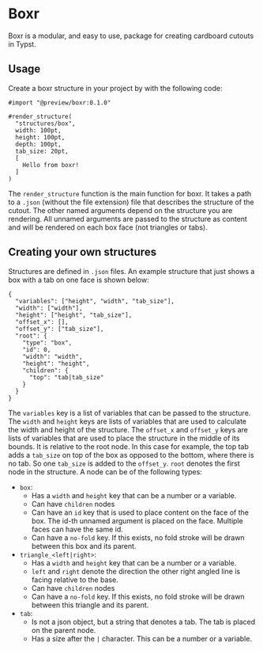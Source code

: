 # Boxr
Boxr is a modular, and easy to use, package for creating cardboard cutouts in Typst.

## Usage
Create a boxr structure in your project by with the following code:
```
#import "@preview/boxr:0.1.0"

#render_structure(
  "structures/box",
  width: 100pt,
  height: 100pt,
  depth: 100pt,
  tab_size: 20pt,
  [
    Hello from boxr!
  ]
)
```
The `render_structure` function is the main function for boxr. It takes a path to a `.json` (without the file extension) file that describes the structure of the cutout. The other named arguments depend on the structure you are rendering. All unnamed arguments are passed to the structure as content and will be rendered on each box face (not triangles or tabs).

## Creating your own structures
Structures are defined in `.json` files. An example structure that just shows a box with a tab on one face is shown below:
```
{
  "variables": ["height", "width", "tab_size"],
  "width": ["width"],
  "height": ["height", "tab_size"],
  "offset_x": [],
  "offset_y": ["tab_size"],
  "root": {
    "type": "box",
    "id": 0,
    "width": "width",
    "height": "height",
    "children": {
      "top": "tab|tab_size"
    }
  }
}
```
The `variables` key is a list of variables that can be passed to the structure.
The `width` and `height` keys are lists of variables that are used to calculate the width and height of the structure.
The `offset_x` and `offset_y` keys are lists of variables that are used to place the structure in the middle of its bounds. It is relative to the root node. In this case for example, the top tab adds a `tab_size` on top of the box as opposed to the bottom, where there is no tab. So one `tab_size` is added to the `offset_y`.
`root` denotes the first node in the structure.
A node can be of the following types:
- `box`:
  - Has a `width` and `height` key that can be a number or a variable.
  - Can have `children` nodes
  - Can have an `id` key that is used to place content on the face of the box. The id-th unnamed argument is placed on the face. Multiple faces can have the same id.
  - Can have a `no-fold` key. If this exists, no fold stroke will be drawn between this box and its parent.
- `triangle_<left|right>`:
  - Has a `width` and `height` key that can be a number or a variable.
  - `left` and `right` denote the direction the other right angled line is facing relative to the base.
  - Can have `children` nodes
  - Can have a `no-fold` key. If this exists, no fold stroke will be drawn between this triangle and its parent.
- `tab`:
  - Is not a json object, but a string that denotes a tab. The tab is placed on the parent node.
  - Has a size after the `|` character. This can be a number or a variable.


